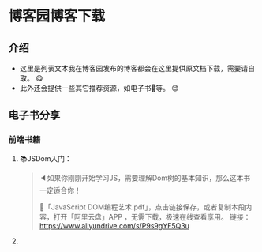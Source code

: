 # 博客园博客下载

## 介绍
- 这里是列表文本我在博客园发布的博客都会在这里提供原文档下载，需要请自取。 :yum: 
- 此外还会提供一些其它推荐资源，如电子书:book:等。 :blush: 

## 电子书分享

### 前端书籍

1. :books:JSDom入门：

   > :speaker:如果你刚刚开始学习JS，需要理解Dom树的基本知识，那么这本书一定适合你！
   >
   > :link:「JavaScript DOM编程艺术.pdf」，点击链接保存，或者复制本段内容，打开「阿里云盘」APP ，无需下载，极速在线查看享用。 链接：https://www.aliyundrive.com/s/P9s9gYF5Q3u

2. 